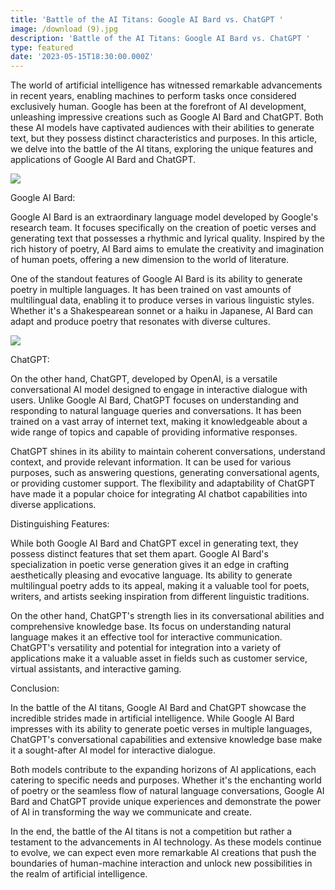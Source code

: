 ```yaml
---
title: 'Battle of the AI Titans: Google AI Bard vs. ChatGPT '
image: /download (9).jpg
description: 'Battle of the AI Titans: Google AI Bard vs. ChatGPT '
type: featured
date: '2023-05-15T18:30:00.000Z'
---
```


The world of artificial intelligence has witnessed remarkable advancements in recent years, enabling machines to perform tasks once considered exclusively human. Google has been at the forefront of AI development, unleashing impressive creations such as Google AI Bard and ChatGPT. Both these AI models have captivated audiences with their abilities to generate text, but they possess distinct characteristics and purposes. In this article, we delve into the battle of the AI titans, exploring the unique features and applications of Google AI Bard and ChatGPT.

![](</download (2).png>)

Google AI Bard:

Google AI Bard is an extraordinary language model developed by Google's research team. It focuses specifically on the creation of poetic verses and generating text that possesses a rhythmic and lyrical quality. Inspired by the rich history of poetry, AI Bard aims to emulate the creativity and imagination of human poets, offering a new dimension to the world of literature.

One of the standout features of Google AI Bard is its ability to generate poetry in multiple languages. It has been trained on vast amounts of multilingual data, enabling it to produce verses in various linguistic styles. Whether it's a Shakespearean sonnet or a haiku in Japanese, AI Bard can adapt and produce poetry that resonates with diverse cultures.

![](</download (10).jpg>)

ChatGPT:

On the other hand, ChatGPT, developed by OpenAI, is a versatile conversational AI model designed to engage in interactive dialogue with users. Unlike Google AI Bard, ChatGPT focuses on understanding and responding to natural language queries and conversations. It has been trained on a vast array of internet text, making it knowledgeable about a wide range of topics and capable of providing informative responses.

ChatGPT shines in its ability to maintain coherent conversations, understand context, and provide relevant information. It can be used for various purposes, such as answering questions, generating conversational agents, or providing customer support. The flexibility and adaptability of ChatGPT have made it a popular choice for integrating AI chatbot capabilities into diverse applications.

Distinguishing Features:

While both Google AI Bard and ChatGPT excel in generating text, they possess distinct features that set them apart. Google AI Bard's specialization in poetic verse generation gives it an edge in crafting aesthetically pleasing and evocative language. Its ability to generate multilingual poetry adds to its appeal, making it a valuable tool for poets, writers, and artists seeking inspiration from different linguistic traditions.

On the other hand, ChatGPT's strength lies in its conversational abilities and comprehensive knowledge base. Its focus on understanding natural language makes it an effective tool for interactive communication. ChatGPT's versatility and potential for integration into a variety of applications make it a valuable asset in fields such as customer service, virtual assistants, and interactive gaming.

Conclusion:

In the battle of the AI titans, Google AI Bard and ChatGPT showcase the incredible strides made in artificial intelligence. While Google AI Bard impresses with its ability to generate poetic verses in multiple languages, ChatGPT's conversational capabilities and extensive knowledge base make it a sought-after AI model for interactive dialogue.

Both models contribute to the expanding horizons of AI applications, each catering to specific needs and purposes. Whether it's the enchanting world of poetry or the seamless flow of natural language conversations, Google AI Bard and ChatGPT provide unique experiences and demonstrate the power of AI in transforming the way we communicate and create.

In the end, the battle of the AI titans is not a competition but rather a testament to the advancements in AI technology. As these models continue to evolve, we can expect even more remarkable AI creations that push the boundaries of human-machine interaction and unlock new possibilities in the realm of artificial intelligence.
